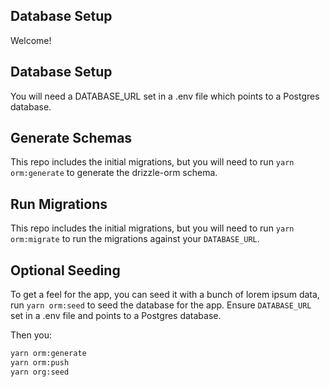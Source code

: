 ## Database Setup

Welcome!

## Database Setup

You will need a DATABASE_URL set in a .env file which points to a Postgres database.

## Generate Schemas

This repo includes the initial migrations, but you will need to run `yarn orm:generate` to generate the drizzle-orm schema.

## Run Migrations

This repo includes the initial migrations, but you will need to run `yarn orm:migrate` to run the migrations against your `DATABASE_URL`.

## Optional Seeding

To get a feel for the app, you can seed it with a bunch of lorem ipsum data, run `yarn orm:seed` to seed the database for the app.
Ensure `DATABASE_URL` set in a .env file and points to a Postgres database.

Then you:

```bash
yarn orm:generate
yarn orm:push
yarn org:seed
```
